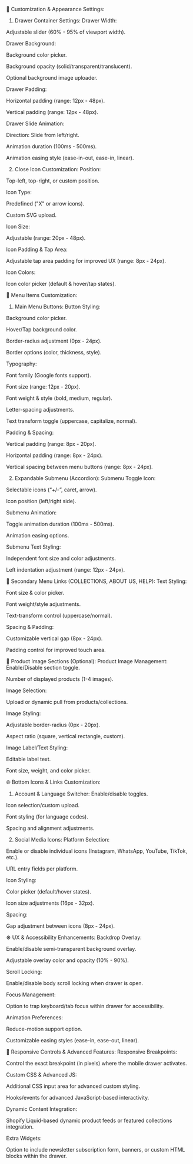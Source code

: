 🎨 Customization & Appearance Settings:
1. Drawer Container Settings:
Drawer Width:

Adjustable slider (60% - 95% of viewport width).

Drawer Background:

Background color picker.

Background opacity (solid/transparent/translucent).

Optional background image uploader.

Drawer Padding:

Horizontal padding (range: 12px - 48px).

Vertical padding (range: 12px - 48px).

Drawer Slide Animation:

Direction: Slide from left/right.

Animation duration (100ms - 500ms).

Animation easing style (ease-in-out, ease-in, linear).

2. Close Icon Customization:
Position:

Top-left, top-right, or custom position.

Icon Type:

Predefined ("X" or arrow icons).

Custom SVG upload.

Icon Size:

Adjustable (range: 20px - 48px).

Icon Padding & Tap Area:

Adjustable tap area padding for improved UX (range: 8px - 24px).

Icon Colors:

Icon color picker (default & hover/tap states).

📌 Menu Items Customization:
1. Main Menu Buttons:
Button Styling:

Background color picker.

Hover/Tap background color.

Border-radius adjustment (0px - 24px).

Border options (color, thickness, style).

Typography:

Font family (Google fonts support).

Font size (range: 12px - 20px).

Font weight & style (bold, medium, regular).

Letter-spacing adjustments.

Text transform toggle (uppercase, capitalize, normal).

Padding & Spacing:

Vertical padding (range: 8px - 20px).

Horizontal padding (range: 8px - 24px).

Vertical spacing between menu buttons (range: 8px - 24px).

2. Expandable Submenu (Accordion):
Submenu Toggle Icon:

Selectable icons (“+/-”, caret, arrow).

Icon position (left/right side).

Submenu Animation:

Toggle animation duration (100ms - 500ms).

Animation easing options.

Submenu Text Styling:

Independent font size and color adjustments.

Left indentation adjustment (range: 12px - 24px).

📝 Secondary Menu Links (COLLECTIONS, ABOUT US, HELP):
Text Styling:

Font size & color picker.

Font weight/style adjustments.

Text-transform control (uppercase/normal).

Spacing & Padding:

Customizable vertical gap (8px - 24px).

Padding control for improved touch area.

📸 Product Image Sections (Optional):
Product Image Management:
Enable/Disable section toggle.

Number of displayed products (1-4 images).

Image Selection:

Upload or dynamic pull from products/collections.

Image Styling:

Adjustable border-radius (0px - 20px).

Aspect ratio (square, vertical rectangle, custom).

Image Label/Text Styling:

Editable label text.

Font size, weight, and color picker.

🌐 Bottom Icons & Links Customization:
1. Account & Language Switcher:
Enable/disable toggles.

Icon selection/custom upload.

Font styling (for language codes).

Spacing and alignment adjustments.

2. Social Media Icons:
Platform Selection:

Enable or disable individual icons (Instagram, WhatsApp, YouTube, TikTok, etc.).

URL entry fields per platform.

Icon Styling:

Color picker (default/hover states).

Icon size adjustments (16px - 32px).

Spacing:

Gap adjustment between icons (8px - 24px).

⚙️ UX & Accessibility Enhancements:
Backdrop Overlay:

Enable/disable semi-transparent background overlay.

Adjustable overlay color and opacity (10% - 90%).

Scroll Locking:

Enable/disable body scroll locking when drawer is open.

Focus Management:

Option to trap keyboard/tab focus within drawer for accessibility.

Animation Preferences:

Reduce-motion support option.

Customizable easing styles (ease-in, ease-out, linear).

📱 Responsive Controls & Advanced Features:
Responsive Breakpoints:

Control the exact breakpoint (in pixels) where the mobile drawer activates.

Custom CSS & Advanced JS:

Additional CSS input area for advanced custom styling.

Hooks/events for advanced JavaScript-based interactivity.

Dynamic Content Integration:

Shopify Liquid-based dynamic product feeds or featured collections integration.

Extra Widgets:

Option to include newsletter subscription form, banners, or custom HTML blocks within the drawer.